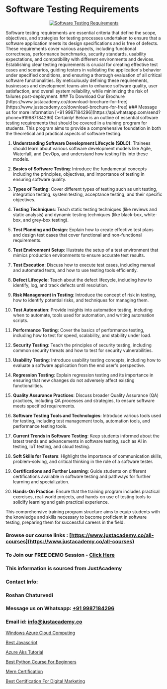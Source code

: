 # Software Testing Requirements

<p align="center">
  <a href="https://justacademy.co/program-detail/software-testing">
    <img src="https://justacademy.co/storage2/program_images/1704700438.webp" alt="Software Testing Requirements">
  </a>
</p>
Software testing requirements are essential criteria that define the scope, objectives, and strategies for testing processes undertaken to ensure that a software application meets its design specifications and is free of defects. These requirements cover various aspects, including functional correctness, performance benchmarks, security standards, usability expectations, and compatibility with different environments and devices. Establishing clear testing requirements is crucial for creating effective test cases and scenarios, guiding testers in validating the application's behavior under specified conditions, and ensuring a thorough evaluation of all critical software functionalities. By meticulously defining these requirements, businesses and development teams aim to enhance software quality, user satisfaction, and overall system reliability, while minimizing the risk of failures post-deployment.
### To Download Our Brochure [https://www.justacademy.co/download-brochure-for-free](https://www.justacademy.co/download-brochure-for-free)
### Message us for more information [+91 9987184296](https://api.whatsapp.com/send?phone=919987184296)
Certainly! Below is an outline of essential software testing requirements that should be covered in a training program for students. This program aims to provide a comprehensive foundation in both the theoretical and practical aspects of software testing.

1) **Understanding Software Development Lifecycle (SDLC)**: Trainees should learn about various software development models like Agile, Waterfall, and DevOps, and understand how testing fits into these models.

2) **Basics of Software Testing**: Introduce the fundamental concepts including the principles, objectives, and importance of testing in ensuring software quality.

3) **Types of Testing**: Cover different types of testing such as unit testing, integration testing, system testing, acceptance testing, and their specific objectives.

4) **Testing Techniques**: Teach static testing techniques (like reviews and static analysis) and dynamic testing techniques (like black-box, white-box, and grey-box testing).

5) **Test Planning and Design**: Explain how to create effective test plans and design test cases that cover functional and non-functional requirements.

6) **Test Environment Setup**: Illustrate the setup of a test environment that mimics production environments to ensure accurate test results.

7) **Test Execution**: Discuss how to execute test cases, including manual and automated tests, and how to use testing tools efficiently.

8) **Defect Lifecycle**: Teach about the defect lifecycle, including how to identify, log, and track defects until resolution.

9) **Risk Management in Testing**: Introduce the concept of risk in testing, how to identify potential risks, and techniques for managing them.

10) **Test Automation**: Provide insights into automation testing, including when to automate, tools used for automation, and writing automation scripts.

11) **Performance Testing**: Cover the basics of performance testing, including how to test for speed, scalability, and stability under load.

12) **Security Testing**: Teach the principles of security testing, including common security threats and how to test for security vulnerabilities.

13) **Usability Testing**: Introduce usability testing concepts, including how to evaluate a software application from the end user's perspective.

14) **Regression Testing**: Explain regression testing and its importance in ensuring that new changes do not adversely affect existing functionalities.

15) **Quality Assurance Practices**: Discuss broader Quality Assurance (QA) practices, including QA processes and strategies, to ensure software meets specified requirements.

16) **Software Testing Tools and Technologies**: Introduce various tools used for testing, including test management tools, automation tools, and performance testing tools.

17) **Current Trends in Software Testing**: Keep students informed about the latest trends and advancements in software testing, such as AI in testing, IoT testing, and cloud testing.

18) **Soft Skills for Testers**: Highlight the importance of communication skills, problem-solving, and critical thinking in the role of a software tester.

19) **Certifications and Further Learning**: Guide students on different certifications available in software testing and pathways for further learning and specialization.

20) **Hands-On Practice**: Ensure that the training program includes practical exercises, real-world projects, and hands-on use of testing tools to solidify learning and gain practical experience.

This comprehensive training program structure aims to equip students with the knowledge and skills necessary to become proficient in software testing, preparing them for successful careers in the field.

### Browse our course links : [https://www.justacademy.co/all-courses](https://www.justacademy.co/all-courses) 
### To Join our FREE DEMO Session - [Click Here](https://www.justacademy.co/register-for-course-demo)


### This information is sourced from JustAcademy
### Contact Info:
### Roshan Chaturvedi
### Message us on Whatsapp: [+91 9987184296](https://api.whatsapp.com/send?phone=919987184296)
### Email id: [info@justacademy.co](mailto:info@justacademy.co)
                
[Windows Azure Cloud Computing](https://www.linkedin.com/pulse/windows-azure-cloud-computing-justacademy-pune-o8rtc?trackingId=XBoUa56UjwBCMwsLAGVi9w%3D%3D&lipi=urn%3Ali%3Apage%3Ad_flagship3_company_admin%3BgZlONmXPQ3%2BLxo6frpA8RA%3D%3D)

[Best Javascript](https://www.linkedin.com/pulse/best-javascript-justacademy-berlin-rslee?trackingId=7ldkaA1j%2FXvb8zjmewNu%2FQ%3D%3D&lipi=urn%3Ali%3Apage%3Ad_flagship3_company_admin%3B2Ab1xX3KS6Grq8yqy2i6kQ%3D%3D)

[Azure Aks Tutorial](https://medium.com/@ranepooja/azure-aks-tutorial-a24f28d399de)

[Best Python Course For Beginners](https://medium.com/@surajvaishnav5015/best-python-course-for-beginners-0f6aad18105d)

[Mern Certification](https://justacademyin.github.io/justacademy/mern-certification)

[Best Certification For Digital Marketing](https://justacademyin.github.io/justacademy/best-certification-for-digital-marketing)

